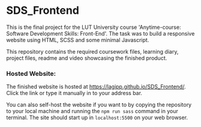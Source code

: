 # SDS_Frontend

This is the final project for the LUT University course 'Anytime-course: Software Development Skills: Front-End'.
The task was to build a responsive website using HTML, SCSS and some minimal Javascript.

This repository contains the required coursework files, learning diary, project files, readme and video showcasing the finished product.

### Hosted Website: 

The finished website is hosted at https://lagipp.github.io/SDS_Frontend/. Click the link or type it manually in to your address bar.

You can also self-host the website if you want to by copying the repository to your local machine and running the `npm run sass` command in your terminal.
The site should start up in `localhost:5500` on your web browser.
